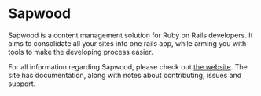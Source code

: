 Sapwood
==========

Sapwood is a content management solution for Ruby on Rails developers. It aims
to consolidate all your sites into one rails app, while arming you with tools
to make the developing process easier.

For all information regarding Sapwood, please check out [the
website](http://sapwood.org). The site has documentation, along with notes
about contributing, issues and support.
